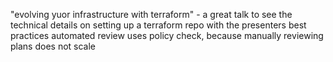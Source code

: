 "evolving yuor infrastructure with terraform" - a great talk to see the technical details on setting up a terraform repo with the presenters best practices
automated review uses policy check, because manually reviewing plans does not scale
